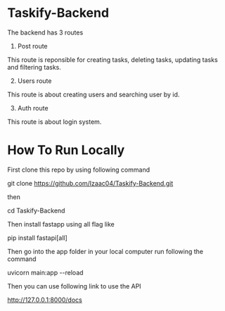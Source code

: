 # Taskify-Backend
The backend has 3 routes

1) Post route

This route is reponsible for creating tasks, deleting tasks, updating tasks and filtering tasks.

2) Users route

This route is about creating users and searching user by id.

3) Auth route

This route is about login system.

# How To Run Locally

First clone this repo by using following command

git clone https://github.com/Izaac04/Taskify-Backend.git

then

cd Taskify-Backend

Then install fastapp using all flag like

pip install fastapi[all]

Then go into the app folder in your local computer run following the command

uvicorn main:app --reload

Then you can use following link to use the API

http://127.0.0.1:8000/docs 
